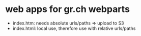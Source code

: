 # web apps for gr.ch webparts

- index.htm:  needs absolute urls/paths => upload to S3
- index.html: local use, therefore use with relative urls/paths